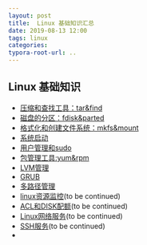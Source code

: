 ```yaml
---
layout: post
title:  Linux 基础知识汇总
date: 2019-08-13 12:00
tags: linux
categories:
typora-root-url: ..
---
```



## Linux 基础知识

- [压缩和查找工具：tar&find](/linux-basics/2019/08/13/linux-tar-and-find.html)
- [磁盘的分区：fdisk&parted](/linux-basics/2019/08/22/linux-disk-parted.html)
- [格式化和创建文件系统：mkfs&mount](/linux-basics/2019/08/25/linux-mkfs-and-mount.html)
- [系统启动](/linux-basics/2019/08/27/linux-system-startup.html)
- [用户管理和sudo](/linux-basics/2019/08/30/linux-user-and-sudo.html)
- [包管理工具:yum&rpm](/linux-basics/2019/09/03/linux-pkg-manager.html)
- [LVM管理](/linux-basics/2019/09/04/linux-lvm.html) 
- [GRUB](/linux-basics/2019/09/11/linux-grub.html)
- [多路径管理](/linux-basics/2019/07/08/multipath-for-rhel7.html)
- [linux资源监控](/linux-basics/)(to be continued)
- [ACL和DISK配额](/linux-basics/)(to be continued)
- [Linux网络服务](/linux-basics/)(to be continued)
- [SSH服务](/linux-basics/)(to be continued)
- 
